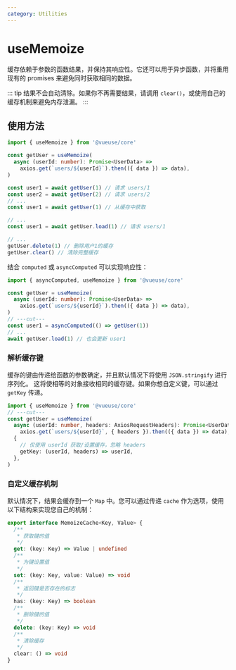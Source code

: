 ```yaml
---
category: Utilities
---
```


# useMemoize

缓存依赖于参数的函数结果，并保持其响应性。它还可以用于异步函数，并将重用现有的 promises 来避免同时获取相同的数据。

::: tip
结果不会自动清除。如果你不再需要结果，请调用 `clear()`，或使用自己的缓存机制来避免内存泄漏。
:::

## 使用方法

```ts
import { useMemoize } from '@vueuse/core'

const getUser = useMemoize(
  async (userId: number): Promise<UserData> =>
    axios.get(`users/${userId}`).then(({ data }) => data),
)

const user1 = await getUser(1) // 请求 users/1
const user2 = await getUser(2) // 请求 users/2
// ...
const user1 = await getUser(1) // 从缓存中获取

// ...
const user1 = await getUser.load(1) // 请求 users/1

// ...
getUser.delete(1) // 删除用户1的缓存
getUser.clear() // 清除完整缓存
```

结合 `computed` 或 `asyncComputed` 可以实现响应性：

```ts
import { asyncComputed, useMemoize } from '@vueuse/core'

const getUser = useMemoize(
  async (userId: number): Promise<UserData> =>
    axios.get(`users/${userId}`).then(({ data }) => data),
)
// ---cut---
const user1 = asyncComputed(() => getUser(1))
// ...
await getUser.load(1) // 也会更新 user1
```

### 解析缓存键

缓存的键由传递给函数的参数确定，并且默认情况下将使用 `JSON.stringify` 进行序列化。
这将使相等的对象接收相同的缓存键。如果你想自定义键，可以通过 `getKey` 传递。

```ts
import { useMemoize } from '@vueuse/core'
// ---cut---
const getUser = useMemoize(
  async (userId: number, headers: AxiosRequestHeaders): Promise<UserData> =>
    axios.get(`users/${userId}`, { headers }).then(({ data }) => data),
  {
    // 仅使用 userId 获取/设置缓存，忽略 headers
    getKey: (userId, headers) => userId,
  },
)
```

### 自定义缓存机制

默认情况下，结果会缓存到一个 `Map` 中。您可以通过传递 `cache` 作为选项，使用以下结构来实现您自己的机制：

```ts
export interface MemoizeCache<Key, Value> {
  /**
   * 获取键的值
   */
  get: (key: Key) => Value | undefined
  /**
   * 为键设置值
   */
  set: (key: Key, value: Value) => void
  /**
   * 返回键是否存在的标志
   */
  has: (key: Key) => boolean
  /**
   * 删除键的值
   */
  delete: (key: Key) => void
  /**
   * 清除缓存
   */
  clear: () => void
}
```

